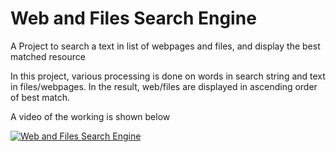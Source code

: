 # Web and Files Search Engine

A Project to search a text in list of webpages and files, and display the best matched resource

In this project, various processing is done on words in search string and text in files/webpages.
In the result, web/files are displayed in ascending order of best match.

A video of the working is shown below


[![ Web and Files Search Engine](https://img.youtube.com/vi/4RpapgAauWI/0.jpg)](https://www.youtube.com/watch?v=4RpapgAauWI)
